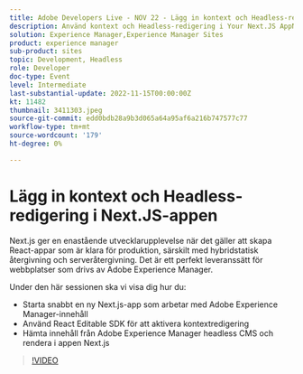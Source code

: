 ```yaml
---
title: Adobe Developers Live - NOV 22 - Lägg in kontext och Headless-redigering i din Next.JS-app
description: Använd kontext och Headless-redigering i Your Next.JS AppNext.js för att skapa React-appar som är klara för produktion, särskilt med hybridstatisk återgivning och serveråtergivning. Det är ett perfekt leveranssätt för webbplatser som drivs av Adobe Experience Manager.I den här sessionen ska vi visa dig hur du snabbt kan starta en ny Next.js-app som arbetar med Adobe Experience Manager-innehållAnvänd React Editable SDK för att aktivera kontextredigeringHämta innehåll från Adobe Experience Manager headless CMS och rendera i appen Next.js
solution: Experience Manager,Experience Manager Sites
product: experience manager
sub-product: sites
topic: Development, Headless
role: Developer
doc-type: Event
level: Intermediate
last-substantial-update: 2022-11-15T00:00:00Z
kt: 11482
thumbnail: 3411303.jpeg
source-git-commit: edd0bdb28a9b3d065a64a95af6a216b747577c77
workflow-type: tm+mt
source-wordcount: '179'
ht-degree: 0%

---
```


# Lägg in kontext och Headless-redigering i Next.JS-appen

Next.js ger en enastående utvecklarupplevelse när det gäller att skapa React-appar som är klara för produktion, särskilt med hybridstatisk återgivning och serveråtergivning. Det är ett perfekt leveranssätt för webbplatser som drivs av Adobe Experience Manager.

Under den här sessionen ska vi visa dig hur du:

* Starta snabbt en ny Next.js-app som arbetar med Adobe Experience Manager-innehåll
* Använd React Editable SDK för att aktivera kontextredigering
* Hämta innehåll från Adobe Experience Manager headless CMS och rendera i appen Next.js

>[!VIDEO](https://video.tv.adobe.com/v/3411303/?quality=12&learn=on)
